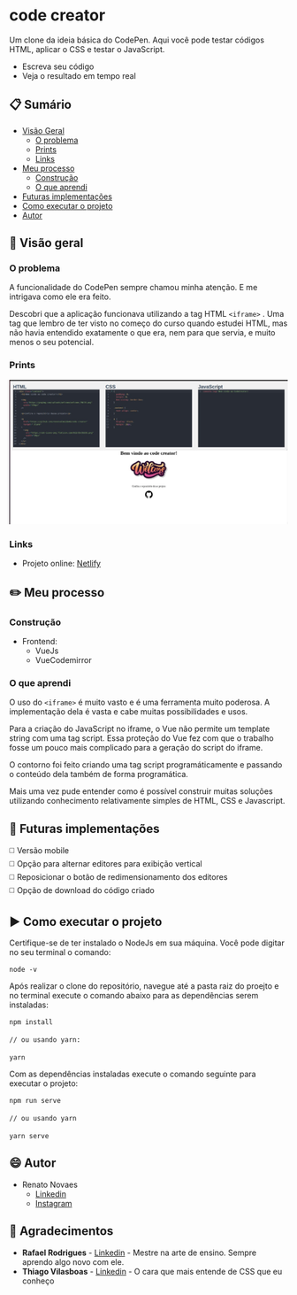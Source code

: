 # code creator

Um clone da ideia básica do CodePen. Aqui você pode testar códigos HTML, aplicar o CSS e testar o JavaScript.

* Escreva seu código
* Veja o resultado em tempo real

## :clipboard: Sumário

- [Visão Geral](#visao-geral)
  - [O problema](#o-problema)
  - [Prints](#prints)
  - [Links](#links)
- [Meu processo](#meu-processo)
  - [Construção](#construcao)
  - [O que aprendi](#o-que-aprendi)
- [Futuras implementações](#futuras-implementacoes)
- [Como executar o projeto](#como-executar-o-projeto)
- [Autor](#autor)

## :telescope: Visão geral

### O problema

A funcionalidade do CodePen sempre chamou minha atenção. E me intrigava como ele era feito.

Descobri que a aplicação funcionava utilizando a tag HTML ```<iframe>``` . Uma tag que lembro de ter visto no começo do curso quando estudei HTML, mas não havia entendido exatamente o que era, nem para que servia, e muito menos o seu potencial.
  
### Prints  
  
![](./src/assets/screenshots/desktop.jpeg)
    
### Links
 
- Projeto online: [Netlify](https://startling-bunny-c4a424.netlify.app/)  
  
## :pencil2: Meu processo 
  
### Construção  
  
- Frontend:  
  - VueJs 
  - VueCodemirror

### O que aprendi

O uso do ```<iframe>``` é muito vasto e é uma ferramenta muito poderosa. A implementação dela é vasta e cabe muitas possibilidades e usos.

Para a criação do JavaScript no iframe, o Vue não permite um template string com uma tag script. Essa proteção do Vue fez com que o trabalho fosse um pouco mais complicado para a geração do script do iframe.

O contorno foi feito criando uma tag script programáticamente e passando o conteúdo dela também de forma programática.

Mais uma vez pude entender como é possível construir muitas soluções utilizando conhecimento relativamente simples de HTML, CSS e Javascript.
  

## :satellite: Futuras implementações
  
:white_medium_square: Versão mobile  
:white_medium_square: Opção para alternar editores para exibição vertical  
:white_medium_square: Reposicionar o botão de redimensionamento dos editores  
:white_medium_square: Opção de download do código criado
 

## :arrow_forward: Como executar o projeto

Certifique-se de ter instalado o NodeJs em sua máquina. Você pode digitar no seu terminal o comando: 
```
node -v
```
Após realizar o clone do repositório, navegue até a pasta raiz do proejto e no terminal execute o comando abaixo para as dependências serem instaladas:

```
npm install

// ou usando yarn:

yarn
```
  
Com as dependências instaladas execute o comando seguinte para executar o projeto:
```
npm run serve

// ou usando yarn

yarn serve
```
  
## :smile: Autor  
  
- Renato Novaes
  - [Linkedin](https://www.linkedin.com/in/renatonovaes49)
  - [Instagram](https://www.instagram.com/novaes_r)

## :clap: Agradecimentos  
  
* **Rafael Rodrigues** - [Linkedin](https://www.linkedin.com/in/r-a-f-a-e-l-rodrigues/) - Mestre na arte de ensino. Sempre aprendo algo novo com ele.
* **Thiago Vilasboas** - [Linkedin](https://www.linkedin.com/in/thiago-vilasboas/) - O cara que mais entende de CSS que eu conheço
